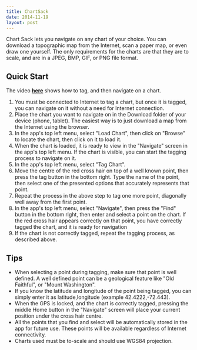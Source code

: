```yaml
---
title: ChartSack
date: 2014-11-19
layout: post
---
```


Chart Sack lets you navigate on any chart of your choice. You can
download a topographic map from the Internet, scan a paper map, or
even draw one yourself. The only requirements for the charts are that
they are to scale, and are in a JPEG, BMP, GIF, or PNG file format.

## Quick Start

The video **[here](http://youtu.be/49faROnmkhk)** shows how to tag,
and then navigate on a chart.

1.   You must be connected to Internet to tag a chart, but once it is
     tagged, you can navigate on it without a need for Internet
     connection.
1.   Place the chart you want to navigate on in the Download folder of
     your device (phone, tablet). The easiest way is to just download
     a map from the Internet using the browser.
1.   In the app's top left menu, select "Load Chart", then click on
     "Browse" to locate the chart, then click on it to load it.
1.   When the chart is loaded, it is ready to view in the "Navigate"
     screen in the app's top left menu. If the chart is visible, you
     can start the tagging process to navigate on it.
1.   In the app's top left menu, select "Tag Chart".
1.   Move the centre of the red cross hair on top of a well known
     point, then press the tag button in the bottom right. Type the
     name of the point, then select one of the presented options that
     accurately represents that point.
1.   Repeat the process in the above step to tag one more point,
     diagonally well away from the first point.
1.   In the app's top left menu, select "Navigate", then press the
     "Find" button in the bottom right, then enter and select a point
     on the chart. If the red cross hair appears correctly on that
     point, you have correctly tagged the chart, and it is ready for
     navigation
1.   If the chart is not correctly tagged, repeat the tagging process,
     as described above.

## Tips

-    When selecting a point during tagging, make sure that point is
     well defined. A well defined point can be a geological feature
     like "Old Faithful", or "Mount Washington".
-    If you know the latitude and longitude of the point being tagged,
     you can simply enter it as latitude,longitude (example
     42.4222,-72.443).
-    When the GPS is locked, and the chart is correctly tagged,
     pressing the middle Home button in the "Navigate" screen will
     place your current position under the cross hair centre.
-    All the points that you find and select will be automatically
     stored in the app for future use. These points will be available
     regardless of Internet connectivity.
-    Charts used must be to-scale and should use WGS84 projection.

